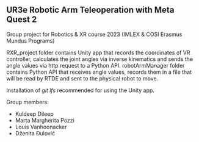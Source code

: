 ## UR3e Robotic Arm Teleoperation with Meta Quest 2 

Group project for Robotics & XR course 2023 (IMLEX & COSI Erasmus Mundus Programs)

RXR_project folder contains Unity app that records the coordinates of VR controller, calculates the joint angles via inverse kinematics and sends the angle values via http request to a Python API.
robotArmManager folder contains Python API that receives angle values, records them in a file that will be read by RTDE and sent to the physical robot to move.

Installation of *git lfs* recommended for using the Unity app.

Group members:
- Kuldeep Dileep
- Marta Margherita Pozzi
- Louis Vanhoonacker
- Dženita Đulović
